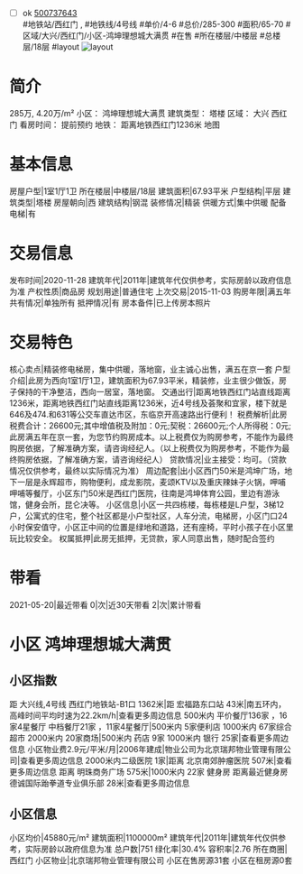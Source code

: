 - [ ] ok [500737643](https://bj.5i5j.com/ershoufang/500737643.html)  
 #地铁站/西红门 ,  #地铁线/4号线
#单价/4-6 #总价/285-300 #面积/65-70   #区域/大兴/西红门/小区-鸿坤理想城大满贯 #在售 #所在楼层/中楼层 #总楼层/18层 #layout 
![layout](http://image2.5i5j.com//group1/M00/F5/49/CgqJMV7i2BGAHEFVAAO5F6yjss0022.jpg_P5.jpg) 
# 简介 
 285万,  4.20万/m² 
小区： 鸿坤理想城大满贯
建筑类型： 塔楼
区域： 大兴 西红门
看房时间： 提前预约
地铁： 距离地铁西红门1236米 地图
# 基本信息 
 房屋户型|1室1厅1卫
所在楼层|中楼层/18层
建筑面积|67.93平米
户型结构|平层
建筑类型|塔楼
房屋朝向|西
建筑结构|钢混
装修情况|精装
供暖方式|集中供暖
配备电梯|有
# 交易信息 
 发布时间|2020-11-28
建筑年代|2011年|建筑年代仅供参考，实际房龄以政府信息为准
产权性质|商品房
规划用途|普通住宅
上次交易|2015-11-03
购房年限|满五年
共有情况|单独所有
抵押情况|有
房本备件|已上传房本照片
# 交易特色 
 核心卖点|精装修电梯房，集中供暖，落地窗，业主诚心出售，满五在京一套
户型介绍|此房为西向1室1厅1卫，建筑面积为67.93平米，精装修，业主很少做饭，房子保持的干净整洁，西向一居室，落地窗。
交通出行|距离地铁西红门站直线距离1236米，距离地铁西红门站直线距离1236米，近4号线及荟聚和宜家，楼下就是646及474.和631等公交车直达市区，东临京开高速路出行便利！
税费解析|此房税费合计：26600元;其中增值税及附加：0元;契税：26600元;个人所得税：0元;此房满五年在京一套，为您节约购房成本。以上税费仅为购房参考，不能作为最终购房依据，了解准确方案，请咨询经纪人。（以上税费仅为购房参考，不能作为最终购房依据，了解准确方案，请咨询经纪人）
贷款情况|业主接受：均可。（贷款情况仅供参考，最终以实际情况为准）
周边配套|出小区西门50米是鸿坤广场，地下一层是永辉超市，购物便利，成龙影院，麦颂KTV以及重庆辣妹子火锅，呷哺呷哺等餐厅，小区东门50米是西红门医院，往南是鸿坤体育公园，里边有游泳馆，健身会所，昆仑决等。
小区信息|小区一共四栋楼，每栋楼是L户型，3梯12户，公寓式的住宅，整个社区都是小户型社区，人车分流，电梯房，小区门口24小时保安值守，小区正中间的位置是绿地和道路，还有座椅，平时小孩子在小区里玩比较安全。
权属抵押|此房无抵押，无贷款，家人同意出售，随时配合签约
# 带看 
 2021-05-20|最近带看	 0|次|近30天带看	 2|次|累计带看
# 小区 鸿坤理想城大满贯
## 小区指数 
 距 大兴线,4号线 西红门地铁站-B1口 1362米|距 宏福路东口站 43米|南五环内， 高峰时间平均时速为22.2km/h|查看更多周边信息
500米内 平价餐厅136家 ，16家4星餐厅
中档餐厅21家 ，11家4星餐厅|500米内 5家便利店
1000米内 67家综合超市
2000米内 20家商场|500米内 药店 9家
1000米内 银行 25家|查看更多周边信息
小区物业费2.9元/平米/月|2006年建成|物业公司为北京瑞邦物业管理有限公司|查看更多周边信息
2000米内二级医院 1家|距离 北京南郊肿瘤医院  507米|查看更多周边信息
距离 明珠商务广场 575米|1000米内 22家 健身房
距离最近健身房德诚国际跆拳道专业俱乐部 28米|查看更多周边信息
## 小区信息 
 小区均价|45880元/m²
建筑面积|1100000m²
建筑年代|2011年|建筑年代仅供参考，实际房龄以政府信息为准
总户数|751
绿化率|30.4%
容积率|2.76
所在商圈|西红门
小区物业|北京瑞邦物业管理有限公司
小区在售房源31套
小区在租房源0套
